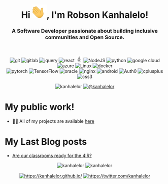 <!--
**kanhalelor** is a ✨ _special_ ✨ repository because its `README.md` (this file) appears on your GitHub profile.

Here are some ideas to get you started:

- 🔭 I’m Full-Stack Software Engineer
- 🌱 I’m currently learning 
- 👯 I’m looking to collaborate on ...
- 🤔 I’m looking for help with ...
- 💬 Ask me about ...
- 📫 How to reach me: 
  -
- 😄 Pronouns: ...
- ⚡ Fun fact: ...
-->
<h1 align="center">Hi <img width="45" src="waving_hand.gif">, I'm Robson Kanhalelo!</h1>

<h3 align="center">A Software Developer passionate about building inclusive communities and  Open Source.</h3>
<br>
<p align="center">
<img src="https://img.icons8.com/color/48/000000/git.png" alt="git" width="20" height="20"/> 
<img src="https://img.icons8.com/color/48/000000/gitlab.png" alt="gitlab" width="20" height="20"/>
<img src="https://raw.githubusercontent.com/vorillaz/devicons/master/!SVG/jquery_logo.svg" alt="jquery" width="20" height="20" />
<img src="https://img.icons8.com/plasticine/48/000000/react.png" alt="react" width="20" height="20" />

 <img src="https://raw.githubusercontent.com/vorillaz/devicons/master/!SVG/java.svg" alt="JAVA" width="20" height="20"/> 
 <img src="https://img.icons8.com/color/48/000000/nodejs.png" alt="NodeJS" width="20" height="20"/> 
 <img src="https://img.icons8.com/color/48/000000/python.png" alt="python" width="20" height="20"/>
 
<img src="https://img.icons8.com/color/48/000000/google-cloud-platform.png" alt="google cloud"  width="20" height="20" /> 
<img src="https://img.icons8.com/color/48/000000/azure-1.png" alt="azure"  width="20" height="20" />
<img src="https://img.icons8.com/color/48/000000/linux.png" alt="Linux"  width="20" height="20" />
<img src="https://img.icons8.com/color/48/000000/docker.png" alt="docker"  width="20" height="20" />
<br>
<img src="https://www.vectorlogo.zone/logos/pytorch/pytorch-icon.svg" alt="pytorch"  width="20" height="20" /> 
<img src="https://www.vectorlogo.zone/logos/tensorflow/tensorflow-icon.svg" alt="TensorFlow"  width="20" height="20" /> 
<img src="https://img.icons8.com/color/64/000000/oracle-logo.png" alt="oracle"  width="20" height="20" /> 
 
<img src="https://img.icons8.com/color/48/000000/nginx.png" alt="nginx"  width="20" height="20" />
<img src="https://img.icons8.com/fluent/48/000000/android-os.png" alt="android"  width="20" height="20" />

<img src="https://www.vectorlogo.zone/logos/auth0/auth0-ar21.svg" alt="Auth0" height="20" />
<img src="https://img.icons8.com/color/48/000000/c-plus-plus-logo.png" alt="cplusplus"  width="20" height="20" />
<img src="https://img.icons8.com/dusk/48/000000/css3.png" alt="css3"  width="20" height="20" />
 

<p align="center">
    <img src="https://komarev.com/ghpvc/?username=kanhalelor&color=green" alt="kanhalelor" />
   <a href="https://twitter.com/intent/follow?screen_name=kanhalelor"><img src="https://img.shields.io/badge/--twitter?label=Twitter&logo=Twitter&style=social" alt="@kanhalelor" /></a>
</p>

# My public work!
- 👨‍💻 All of my projects are available [here](https://github.com/Kanhalelor?tab=repositories)

# My Last Blog posts
- [Are our classrooms ready for the 4IR?](https://kanhalelor.github.io/blog/01-06-2024-Are-our-classrooms-ready-for-the-4IR.html)


<p align="center"> 
  <img src="https://github-readme-stats.vercel.app/api?username=kanhalelor&show_icons=true" alt="kanhalelor" />
    <img src="https://github-readme-stats.vercel.app/api/top-langs/?username=kanhalelor&layout=compact" alt="kanhalelor" />
</p>


<p align="center">
  <a href="https://kanhalelor.github.io/" target="blank"><img align="center" src="https://img.icons8.com/color/48/000000/domain--v1.png" alt="https://kanhalelor.github.io/" height="32" width="32" /></a>
  <a href="https://twitter.com/intent/follow?screen_name=kanhalelor" target="blank"><img align="center" src="https://img.icons8.com/color/48/000000/twitter.png" alt="https://twitter.com/kanhalelor" height="32" width="32" /></a>
</p>

